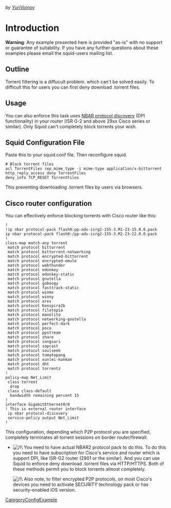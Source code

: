 *by
[YuriVoinov](https://wiki.squid-cache.org/ConfigExamples/TorrentFiltering/YuriVoinov#)*

# Introduction

**Warning**: Any example presented here is provided "as-is" with no
support or guarantee of suitability. If you have any further questions
about these examples please email the squid-users mailing list.

## Outline

Torrent filtering is a diffucult problem. which can't be solved easily.
To difficult this for users you can first deny download .torrent files.

## Usage

You can also enforce this task uses [NBAR protocol
discovery](http://www.cisco.com/c/en/us/td/docs/ios-xml/ios/qos_nbar/configuration/xe-3s/qos-nbar-xe-3s-book/nbar-protocl-discvry.html)
(DPI functionality) in your router (ISR G-2 and above 29xx Cisco series
or similar). Only Squid can't completely block torrents your wish.

## Squid Configuration File

Paste this to your squid.conf file. Then reconfigure squid.

    # Block torrent files
    acl TorrentFiles rep_mime_type -i mime-type application/x-bittorrent
    http_reply_access deny TorrentFiles
    deny_info TCP_RESET TorrentFiles

This preventing downloading .torrent files by users via browsers.

## Cisco router configuration

You can effectively enforce blocking torrents with Cisco router like
this:

    !
    !ip nbar protocol-pack flash0:pp-adv-isrg2-155-3.M1-23-15.0.0.pack
    ip nbar protocol-pack flash0:/pp-adv-isrg2-155-3.M2-23-22.0.0.pack 
    !
    class-map match-any torrent
     match protocol bittorrent
     match protocol bittorrent-networking
     match protocol encrypted-bittorrent
     match protocol encrypted-emule
     match protocol webthunder
     match protocol edonkey
     match protocol edonkey-static
     match protocol gnutella
     match protocol goboogy
     match protocol fasttrack-static
     match protocol winmx
     match protocol winny
     match protocol ares
     match protocol Konspire2b
     match protocol filetopia
     match protocol manolito
     match protocol networking-gnutella
     match protocol perfect-dark
     match protocol poco
     match protocol ppstream
     match protocol share
     match protocol songsari
     match protocol sopcast
     match protocol soulseek
     match protocol tomatopang
     match protocol xunlei-kankan
     match protocol dht
     match protocol torrentz
    !
    policy-map Net_Limit
     class torrent
      drop
     class class-default
      bandwidth remaining percent 15 
    !
    interface GigabitEthernet0/0
    ! This is external router interface
     ip nbar protocol-discovery
     service-policy output Net_Limit
    !

This configuration, depending which P2P protocol you are specified,
completely terminates all torrent sessions on border router/firewall.

  - ![/\!\\](https://wiki.squid-cache.org/wiki/squidtheme/img/alert.png)
    You need to have actual NBAR2 protocol pack to do this. To do this
    you need to have subscription for Cisco's service and router which
    is support DPI, like ISR-G2 router (2901 or the similar). And you
    can use Squid to enforce deny download .torrent files via
    HTTP/HTTPS. Both of these methods permit you to block torrents
    almost completely.
    
    ![/\!\\](https://wiki.squid-cache.org/wiki/squidtheme/img/alert.png)
    Also note, to filter encrypted P2P protocols, on most Cisco's
    devices you need to activate SECURITY technology pack or has
    security-enabled iOS version.

[CategoryConfigExample](https://wiki.squid-cache.org/ConfigExamples/TorrentFiltering/CategoryConfigExample#)
